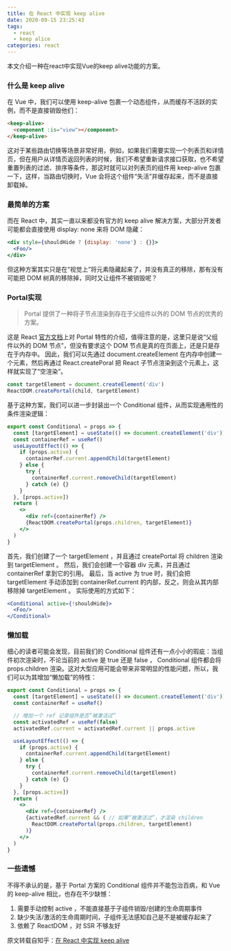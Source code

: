 ```yaml
---
title: 在 React 中实现 keep alive
date: 2020-09-15 23:25:43
tags:
  - react
  - keep alice
categories: react
---
```


本文介绍一种在react中实现Vue的keep alive功能的方案。

<!-- more -->

### 什么是 keep alive

在 Vue 中，我们可以使用 keep-alive 包裹一个动态组件，从而缓存不活跃的实例，而不是直接销毁他们：

```html
<keep-alive>
  <component :is="view"></component>
</keep-alive>
```

这对于某些路由切换等场景非常好用，例如，如果我们需要实现一个列表页和详情页，但在用户从详情页返回列表的时候，我们不希望重新请求接口获取，也不希望重置列表的过滤、排序等条件，那这时就可以对列表页的组件用 keep-alive 包裹一下，这样，当路由切换时，Vue 会将这个组件“失活”并缓存起来，而不是直接卸载掉。

### 最简单的方案

而在 React 中，其实一直以来都没有官方的 keep alive 解决方案，大部分开发者可能都会直接使用 display: none 来将 DOM 隐藏：
```jsx
<div style={shouldHide ? {display: 'none'} : {}}>
  <Foo/>
</div>
```

但这种方案其实只是在“视觉上”将元素隐藏起来了，并没有真正的移除，那有没有可能把 DOM 树真的移除掉，同时又让组件不被销毁呢？

### Portal实现

> Portal 提供了一种将子节点渲染到存在于父组件以外的 DOM 节点的优秀的方案。

这是 React [官方文档](https://zh-hans.reactjs.org/docs/portals.html)上对 Portal 特性的介绍，值得注意的是，这里只是说“父组件以外的 DOM 节点”，但没有要求这个 DOM 节点是真的在页面上，还是只是存在于内存中。 因此，我们可以先通过 document.createElement 在内存中创建一个元素，然后再通过 React.createPoral 把 React 子节点渲染到这个元素上，这样就实现了“空渲染”。

```jsx
const targetElement = document.createElement('div')
ReactDOM.createPortal(child, targetElement)
```

基于这种方案，我们可以进一步封装出一个 Conditional 组件，从而实现通用性的条件渲染逻辑：

```jsx
export const Conditional = props => {
  const [targetElement] = useState(() => document.createElement('div'))
  const containerRef = useRef()
  useLayoutEffect(() => {
    if (props.active) {
      containerRef.current.appendChild(targetElement)
    } else {
      try {
        containerRef.current.removeChild(targetElement)
      } catch (e) {}
    }
  }, [props.active])
  return (
    <>
      <div ref={containerRef} />
      {ReactDOM.createPortal(props.children, targetElement)}
    </>
  )
}
```

首先，我们创建了一个 targetElement ，并且通过 createPortal 将 children 渲染到 targetElement 。 然后，我们会创建一个容器 div 元素，并且通过 containerRef 拿到它的引用。 最后，当 active 为 true 时，我们会把 targetElement 手动添加到 containerRef.current 的内部，反之，则会从其内部移除掉 targetElement 。 实际使用的方式如下：

```jsx
<Conditional active={!shouldHide}>
  <Foo/>
</Conditional>
```

### 懒加载

细心的读者可能会发现，目前我们的 Conditional 组件还有一点小小的瑕疵：当组件初次渲染时，不论当前的 active 是 true 还是 false ， Conditional 组件都会将 props.children 渲染。这对大型应用可能会带来非常明显的性能问题，所以，我们可以为其增加“懒加载”的特性：

```jsx
export const Conditional = props => {
  const [targetElement] = useState(() => document.createElement('div'))
  const containerRef = useRef()

  // 增加一个 ref 记录组件是否“被激活过”
  const activatedRef = useRef(false)
  activatedRef.current = activatedRef.current || props.active

  useLayoutEffect(() => {
    if (props.active) {
      containerRef.current.appendChild(targetElement)
    } else {
      try {
        containerRef.current.removeChild(targetElement)
      } catch (e) {}
    }
  }, [props.active])
  return (
    <>
      <div ref={containerRef} />
      {activatedRef.current && ( // 如果“被激活过”，才渲染 children
        ReactDOM.createPortal(props.children, targetElement)
      )}
    </>
  )
}
```

### 一些遗憾

不得不承认的是，基于 Portal 方案的 Conditional 组件并不能包治百病，和 Vue 的 keep-alive 相比，也存在不少缺憾：

1. 需要手动控制 active ，不能直接基于子组件销毁/创建的生命周期事件
2. 缺少失活/激活的生命周期时间，子组件无法感知自己是不是被缓存起来了
3. 依赖了 ReactDOM ，对 SSR 不够友好


原文转载自知乎：[在 React 中实现 keep alive](https://zhuanlan.zhihu.com/p/214166951)
